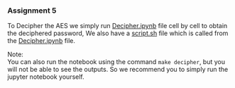 ### Assignment 5
To Decipher the AES we simply run [Decipher.ipynb](Decipher.ipynb) file cell by cell to obtain the deciphered password, 
We also have a [script.sh](script.sh) file which is called from the [Decipher.ipynb](Decipher.ipynb) file. 

Note:  
You can also run the notebook using the command `make decipher`, but you will not be able to see the outputs. So we recommend you to simply run the jupyter notebook yourself. 
